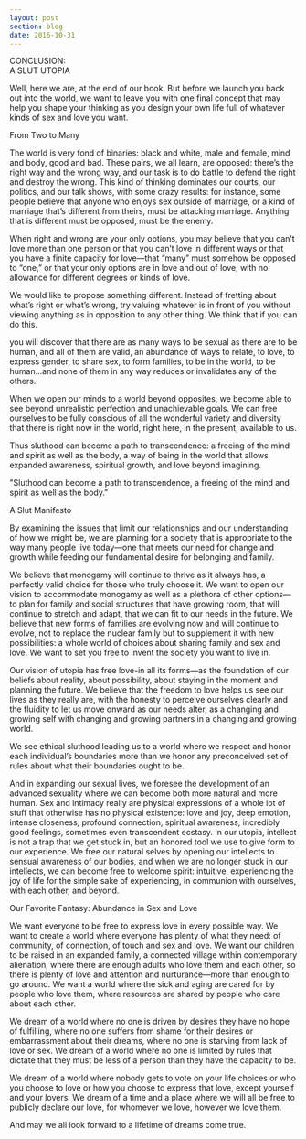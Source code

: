 ```yaml
---
layout: post
section: blog
date: 2016-10-31
---
```

CONCLUSION:  
A SLUT UTOPIA


Well, here we are, at the end of our book. But before we launch you back out into
the world, we want to leave you with one final concept that may help you shape
your thinking as you design your own life full of whatever kinds of sex and love
you want.


From Two to Many

The world is very fond of binaries: black and white, male and female, mind and
body, good and bad. These pairs, we all learn, are opposed: there’s the right way
and the wrong way, and our task is to do battle to defend the right and destroy the
wrong. This kind of thinking dominates our courts, our politics, and our talk
shows, with some crazy results: for instance, some people believe that anyone who
enjoys sex outside of marriage, or a kind of marriage that’s different from theirs,
must be attacking marriage. Anything that is different must be opposed, must
be the enemy.

When right and wrong are your only options, you may believe that you can’t
love more than one person or that you can’t love in different ways or that you
have a finite capacity for love—that “many” must somehow be opposed to “one,”
or that your only options are in love and out of love, with no allowance for
different degrees or kinds of love.

We would like to propose something different. Instead of fretting about what’s
right or what’s wrong, try valuing whatever is in front of you without viewing
anything as in opposition to any other thing. We think that if you can do this.




you will discover that there are as many ways to be sexual as there are to be human,
and all of them are valid, an abundance of ways to relate, to love, to express gender,
to share sex, to form families, to be in the world, to be human...and none of them
in any way reduces or invalidates any of the others.

When we open our minds to a world beyond opposites, we become able to see
beyond unrealistic perfection and unachievable goals. We can free ourselves to be
fully conscious of all the wonderful variety and diversity that there is right now in
the world, right here, in the present, available to us.

Thus sluthood can become a path to transcendence: a freeing of the mind and
spirit as well as the body, a way of being in the world that allows expanded
awareness, spiritual growth, and love beyond imagining.

"Sluthood can become a path to transcendence, a freeing of the mind and spirit
as well as the body."


A Slut Manifesto

By examining the issues that limit our relationships and our understanding of
how we might be, we are planning for a society that is appropriate to the way many
people live today—one that meets our need for change and growth while feeding
our fundamental desire for belonging and family.

We believe that monogamy will continue to thrive as it always has, a perfectly
valid choice for those who truly choose it. We want to open our vision to
accommodate monogamy as well as a plethora of other options—to plan for family
and social structures that have growing room, that will continue to stretch and
adapt, that we can fit to our needs in the future. We believe that new forms of
families are evolving now and will continue to evolve, not to replace the nuclear
family but to supplement it with new possibilities: a whole world of choices about
sharing family and sex and love. We want to set you free to invent the society you
want to live in.

Our vision of utopia has free love-in all its forms—as the foundation of our
beliefs about reality, about possibility, about staying in the moment and planning
the future. We believe that the freedom to love helps us see our lives as they really
are, with the honesty to perceive ourselves clearly and the fluidity to let us move
onward as our needs alter, as a changing and growing self with changing and
growing partners in a changing and growing world.


We see ethical sluthood leading us to a world where we respect and honor each
individual’s boundaries more than we honor any preconceived set of rules about
what their boundaries ought to be.

And in expanding our sexual lives, we foresee the development of an advanced
sexuality where we can become both more natural and more human. Sex and
intimacy really are physical expressions of a whole lot of stuff that otherwise has
no physical existence: love and joy, deep emotion, intense closeness, profound
connection, spiritual awareness, incredibly good feelings, sometimes even
transcendent ecstasy. In our utopia, intellect is not a trap that we get stuck in, but
an honored tool we use to give form to our experience. We free our natural selves
by opening our intellects to sensual awareness of our bodies, and when we are no
longer stuck in our intellects, we can become free to welcome spirit: intuitive,
experiencing the joy of life for the simple sake of experiencing, in communion
with ourselves, with each other, and beyond.


Our Favorite Fantasy: Abundance in Sex and Love

We want everyone to be free to express love in every possible way. We want to
create a world where everyone has plenty of what they need: of community, of
connection, of touch and sex and love. We want our children to be raised in an
expanded family, a connected village within contemporary alienation, where there
are enough adults who love them and each other, so there is plenty of love and
attention and nurturance—more than enough to go around. We want a world
where the sick and aging are cared for by people who love them, where resources
are shared by people who care about each other.

We dream of a world where no one is driven by desires they have no hope of
fulfilling, where no one suffers from shame for their desires or embarrassment
about their dreams, where no one is starving from lack of love or sex. We dream of
a world where no one is limited by rules that dictate that they must be less of a
person than they have the capacity to be.

We dream of a world where nobody gets to vote on your life choices or who you
choose to love or how you choose to express that love, except yourself and your
lovers. We dream of a time and a place where we will all be free to publicly declare
our love, for whomever we love, however we love them.

And may we all look forward to a lifetime of dreams come true.
